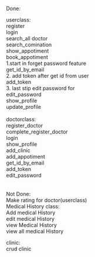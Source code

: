 Done:<br>

userclass:<br>
    register<br>
    login<br>
    search_all doctor<br>
    search_comination<br>
    show_appotiment<br>
    book_appotiment<br>
    1.start in forget password feature<br>
    get_id_by_email<br>
    2. add token after get id from user<br>
    add_token<br>
    3. last stip edit password for<br> 
    edit_password<br>
    show_profile<br>
    update_profile<br>
<br>
doctorclass:<br>
    register_doctor<br>
    complete_register_doctor<br>
    login<br>
    show_profile<br>
    add_clinic<br>
    add_appotiment<br>
    get_id_by_email<br>
    add_token<br>
    edit_password<br>
<br>
<br>
Not Done:<br>
Make rating for doctor(userclass)<br>
Medical History class:<br>
Add medical History<br>
edit medical History<br>
view Medical History<br>
view all medical History<br>

clinic:<br>
crud clinic <br>

